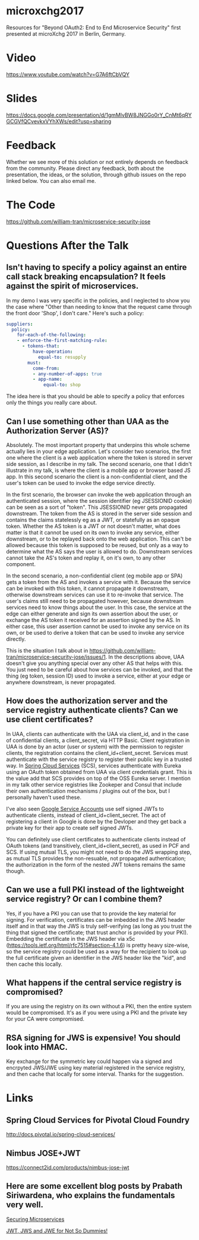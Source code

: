 # microxchg2017
Resources for "Beyond OAuth2: End to End Microservice Security" first presented at microXchg 2017 in Berlin, Germany.

# Video
https://www.youtube.com/watch?v=G7A6ftCbVQY

# Slides
https://docs.google.com/presentation/d/1gmMlvBW8JNGGo0rY_CnMt6qRYGCGVfQCvevkxVYhXWs/edit?usp=sharing

# Feedback
Whether we see more of this solution or not entirely depends on feedback from the community. Please direct any feedback, both about the presentation, the ideas, or the solution, through github issues on the repo linked below. You can also email me.

# The Code
https://github.com/william-tran/microservice-security-jose

# Questions After the Talk

## Isn't having to specify a policy against an entire call stack breaking encapsulation? It feels against the spirit of microservices.

In my demo I was very specific in the policies, and I neglected to show you the case where "Other than needing to know that the request came through the front door 'Shop', I don't care." Here's such a policy:

```yaml
suppliers:
  policy:
    for-each-of-the-following:
    - enforce-the-first-matching-rule:
      - tokens-that:
          have-operation:
            equal-to: resupply
        must:
          come-from:
          - any-number-of-apps: true
          - app-name:
              equal-to: shop
```
The idea here is that you should be able to specify a policy that enforces only the things you really care about. 

## Can I use something other than UAA as the Authorization Server (AS)?

Absolutely. The most important property that underpins this whole scheme actually lies in your edge application. Let's consider two scenarios, the first one where the client is a web application where the token is stored in server side session, as I describe in my talk. The second scenario, one that I didn't illustrate in my talk, is where the client is a mobile app or browser based JS app. In this second scenario the client is a non-confidential client, and the user's token can be used to invoke the edge service directly.

In the first scenario, the browser can invoke the web application through an authenticated session, where the session identifier (eg JSESSIONID cookie) can be seen as a sort of "token". This JSESSIONID never gets propagated downstream. The token from the AS is stored in the server side session and contains the claims statelessly eg as a JWT, or statefully as an opaque token. Whether the AS token is a JWT or not doesn't matter, what does matter is that it cannot be used on its own to invoke any service, either downstream, or to be replayed back onto the web application. This can't be allowed because this token is supposed to be reused, but only as a way to determine what the AS says the user is allowed to do. Downstream services cannot take the AS's token and replay it, on it's own, to any other component. 

In the second scenario, a non-confidential client (eg mobile app or SPA) gets a token from the AS and invokes a service with it. Because the service can be invoked with this token, it cannot propagate it downstream, otherwise downstream services can use it to re-invoke that service. The user's claims still need to be propagated however, because downstream services need to know things about the user. In this case, the service at the edge can either generate and sign its own assertion about the user, or exchange the AS token it received for an assertion signed by the AS. In either case, this user assertion cannot be used to invoke any service on its own, or be used to derive a token that can be used to invoke any service directly. 

This is the situation I talk about in https://github.com/william-tran/microservice-security-jose/issues/1. In the descriptions above, UAA doesn't give you anything special over any other AS that helps with this. You just need to be careful about how services can be invoked, and that the thing (eg token, session ID) used to invoke a service, either at your edge or anywhere downstream, is never propagated.

## How does the authorization server and the service registry authenticate clients? Can we use client certificates?

In UAA, clients can authenticate with the UAA via client_id, and in the case of confidential clients, a client_secret, via HTTP Basic. Client registration in UAA is done by an actor (user or system) with the permission to register clients, the registration contains the  client_id+client_secret. Services must authenticate with the service registry to register their public key in a trusted way. In [Spring Cloud Services](http://docs.pivotal.io/spring-cloud-services/1-3/common/security-overview.html) (SCS), services authenticate with Eureka using an OAuth token obtained from UAA via client credentials grant. This is the value add that SCS provides on top of the OSS Eureka server. I mention in my talk other service registries like Zookeper and Consul that include their own authentication mechanisms / plugins out of the box, but I personally haven't used these. 

I've also seen [Google Service Accounts](https://developers.google.com/identity/protocols/OAuth2ServiceAccount) use self signed JWTs to authenticate clients, instead of client_id+client_secret. The act of registering a client in Google is done by the Devloper and they get back a private key for their app to create self signed JWTs. 

You can definitely use client certificates to authenticate clients instead of OAuth tokens (and transitively, client_id+client_secret), as used in PCF and SCS. If using mutual TLS, you might not need to do the JWS wrapping step, as mutual TLS provides the non-resuable, not propagated authentication; the authorization in the form of the nested JWT tokens remains the same though.  

## Can we use a full PKI instead of the lightweight service registry? Or can I combine them?

Yes, if you have a PKI you can use that to provide the key material for signing. For verification, certificates can be imbedded in the JWS header itself and in that way the JWS is truly self-verifying (as long as you trust the thing that signed the certificate; that trust anchor is provided by your PKI). Embedding the certificate in the JWS header via x5c (https://tools.ietf.org/html/rfc7515#section-4.1.6) is pretty heavy size-wise, so the service registry could be used as a way for the recipient to look up the full certificate given an identifier in the JWS header like the "kid", and then cache this locally.

## What happens if the central service registry is compromised? 

If you are using the registry on its own without a PKI, then the entire system would be compromised. It's as if you were using a PKI and the private key for your CA were compromised.  

## RSA signing for JWS is expensive! You should look into HMAC.

Key exchange for the symmetric key could happen via a signed and encrpyted JWS/JWE using key material registered in the service registry, and then cache that locally for some interval. Thanks for the suggestion.

# Links

## Spring Cloud Services for Pivotal Cloud Foundry
http://docs.pivotal.io/spring-cloud-services/

## Nimbus JOSE+JWT
https://connect2id.com/products/nimbus-jose-jwt

## Here are some excellent blog posts by Prabath Siriwardena, who explains the fundamentals very well.

[Securing Microservices](https://medium.facilelogin.com/securing-microservices-with-oauth-2-0-jwt-and-xacml-d03770a9a838#.pdhie0o6l)

[JWT, JWS and JWE for Not So Dummies!](https://medium.facilelogin.com/jwt-jws-and-jwe-for-not-so-dummies-b63310d201a3#.wac92a69y)
